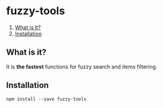 # fuzzy-tools

1. [What is it?](#what-is-it)
2. [Installation](#installation)


## What is it?

It is **the fastest** functions for fuzzy search and items filtering.

## Installation

```
npm install --save fuzzy-tools
```
